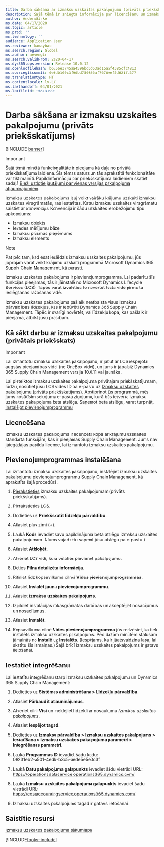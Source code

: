 ```yaml
---
title: Darba sākšana ar izmaksu uzskaites pakalpojumu (privāts priekšskatījums)
description: Šajā tēmā ir sniegta informācija par licencēšanu un izmaksu uzskaites pakalpojuma instalēšanas instrukcijām.
author: AndersGirke
ms.date: 04/17/2020
ms.topic: article
ms.prod: ''
ms.technology: ''
audience: Application User
ms.reviewer: kamaybac
ms.search.region: Global
ms.author: aevengir
ms.search.validFrom: 2020-04-17
ms.dyn365.ops.version: Release 10.0.12
ms.openlocfilehash: b6756e3745aa4596bd5d63ad15aaf4385cfc4813
ms.sourcegitcommit: 0e8db169c3f90bd750826af76709ef5d621fd377
ms.translationtype: HT
ms.contentlocale: lv-LV
ms.lasthandoff: 04/01/2021
ms.locfileid: "5813199"
---
```

# <a name="get-started-with-the-cost-accounting-service-private-preview"></a>Darba sākšana ar izmaksu uzskaites pakalpojumu (privāts priekšskatījums)

[!INCLUDE [banner](../includes/banner.md)]

> [!IMPORTANT]
> Šajā tēmā minētā funkcionalitāte ir pieejama kā daļa no privātā priekšskatījuma laidiena. Šīs tēmas saturs un tās aprakstītā funkcionalitāte var tikt mainīti. Papildinformāciju par priekšskatījuma laidieniem skatiet sadaļā [Bieži uzdotie jautājumi par vienas versijas pakalpojuma atjauninājumiem](../../fin-ops-core/fin-ops/get-started/one-version.md).

Izmaksu uzskaites pakalpojums ļauj veikt vairāku krājumu uzskaiti izmaksu uzskaites virsgrāmatās, kas iestatītas. Katru izmaksu uzskaites virsgrāmatu saistiet ar *konvenciju*. Konvencija ir šādu uzskaites ierobežojumu tipu apkopojums:

- Izmaksu objekts
- Ievades mērījumu bāze
- Izmaksu plūsmas pieņēmums
- Izmaksu elements

> [!NOTE]
> Pat pēc tam, kad esat ieslēdzis izmaksu uzskaites pakalpojumu, jūs joprojām varat veikt krājumu uzskaiti programmā Microsoft Dynamics 365 Supply Chain Management, kā parasti.

Izmaksu uzskaites pakalpojums ir pievienojumprogramma. Lai padarītu šīs funkcijas pieejamas, tās ir jāinstalē no Microsoft Dynamics Lifecycle Services (LCS). Tāpēc varat izvēlēties to novērtēt testa vidē pirms tā ieslēgšanas ražošanas vidē.

Izmaksu uzskaites pakalpojums pašlaik neatbalsta visus izmaksu pārvaldības līdzekļus, kas ir iebūvēti Dynamics 365 Supply Chain Management. Tāpēc ir svarīgi novērtēt, vai līdzekļu kopa, kas pašlaik ir pieejama, atbilst jūsu prasībām.

## <a name="how-to-get-the-cost-accounting-service-private-preview"></a><a name="sign-up"></a>Kā sākt darbu ar izmaksu uzskaites pakalpojumu (privātais priekšskats)

> [!IMPORTANT]
> Lai izmantotu izmaksu uzskaites pakalpojumu, ir jābūt ar LCS iespējotai augstas pieejamības videi (ne OneBox videi), un jums ir jāpalaiž Dynamics 365 Supply Chain Management versija 10.0.11 vai jaunāka.

Lai pieteiktos izmaksu uzskaites pakalpojuma privātajam priekšskatījumam, lūdzu, nosūtiet jūsu LCS vides ID pa e-pastu uz [Izmaksu uzskaites pakalpojumu (privāts priekšskatījums)](mailto:aevengir@microsoft.com?subject=Cost%20accounting%20service%20%28private%20preview%29). Apstiprinot jūs programmā, mēs jums nosūtīsim sekojuma e-pasta ziņojumu, kurā būs ietverta izmaksu uzskaites pakalpojuma beta atslēga. Saņemot beta atslēgu, varat turpināt, [instalējot pievienojumprogrammu](#install).

## <a name="licensing"></a>Licencēšana

Izmaksu uzskaites pakalpojums ir licencēts kopā ar krājumu uzskaites standarta funkcijām, kas ir pieejamas Supply Chain Management. Jums nav jāiegādājas papildu licence, lai izmantotu izmaksu uzskaites pakalpojumu.

## <a name="install-the-add-in"></a><a name="install"></a>Pievienojumprogrammas instalēšana

Lai izmantotu izmaksu uzskaites pakalpojumu, instalējiet izmaksu uzskaites pakalpojumu pievienojumprogrammu Supply Chain Management, kā aprakstīts šajā procedūrā.

1. [Pierakstieties](#sign-up) izmaksu uzskaites pakalpojumam (privāts priekšskatījums).

1. Pierakstieties LCS.

1. Dodieties uz **Priekšskatīt līdzekļu pārvaldību**.

1. Atlasiet plus zīmi (**+**).

1. Laukā **Kods** ievadiet savu papildinājuma beta atslēgu izmaksu uzskaites pakalpojumam. (Jums vajadzētu saņemt jūsu atslēgu pa e-pastu.)

1. Atlasiet **Atbloķēt**.

1. Atveriet LCS vidi, kurā vēlaties pievienot pakalpojumu.

1. Doties **Pilna detalizēta informācija**.

1. Ritiniet līdz kopsavilkuma cilnei **Vides pievienojumprogrammas**.

1. Atlasiet **Instalēt jaunu pievienojumprogrammu**.

1. Atlasiet **Izmaksu uzskaites pakalpojums**.

1. Izpildiet instalācijas rokasgrāmatas darbības un akceptējiet nosacījumus un nosacījumus.

1. Atlasiet **Instalēt**.

1. Kopsavilkuma cilnē **Vides pievienojumprogramma** jūs redzēsiet, ka tiek instalēts izmaksu uzskaites pakalpojums. Pēc dažām minūtēm statusam jāmainās no **Instalē** uz **Instalēts**. (Iespējams, ka ir jāatsvaidzina lapa, lai skatītu šīs izmaiņas.) Šajā brīdī izmaksu uzskaites pakalpojums ir gatavs lietošanai.

## <a name="set-up-the-integration"></a>Iestatiet integrēšanu

Lai iestatītu integrēšanu starp izmaksu uzskaites pakalpojumu un Dynamics 365 Supply Chain Management:

1. Dodieties uz **Sistēmas administrēšana > Līdzekļu pārvaldība**.

1. Atlasiet **Pārbaudīt atjauninājumus**.

1. Atveriet cilni **Visi** un meklējiet līdzekli ar nosaukumu *Izmaksu uzskaites pakalpojums*.

1. Atlasiet **Iespējot tagad**.

1. Dodieties uz **Izmaksu pārvaldība > Izmaksu uzskaites pakalpojums > Iestatīšana > Izmaksu uzskaites pakalpojuma parametri > Integrēšanas parametri**.

1. Laukā **Programmas ID** ievadiet šādu kodu:<br> 08231eb2-a501-4edb-b3c5-aede5e5e0c3f

1. Laukā **Datu pakalpojuma galapunkts** ievadiet šādu vietrādi URL:<br>https://operationsdataservice.operations365.dynamics.com/

1. Laukā **Izmaksu uzskaites pakalpojuma galapunkts** ievadiet šādu vietrādi URL:<br>https://costaccountingservice.operations365.dynamics.com/

1. Izmaksu uzskaites pakalpojums tagad ir gatavs lietošanai.

## <a name="related-resources"></a>Saistītie resursi

[Izmaksu uzskaites pakalpojuma sākumlapa](cost-accounting-service-home.md)


[!INCLUDE[footer-include](../../includes/footer-banner.md)]